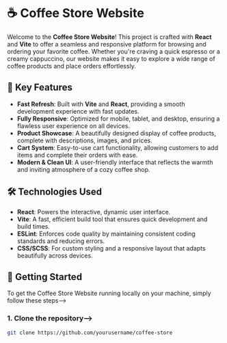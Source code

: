 # ☕ Coffee Store Website

Welcome to the **Coffee Store Website**! This project is crafted with **React** and **Vite** to offer a seamless and responsive platform for browsing and ordering your favorite coffee. Whether you're craving a quick espresso or a creamy cappuccino, our website makes it easy to explore a wide range of coffee products and place orders effortlessly.

## 🚀 Key Features

- **Fast Refresh**: Built with **Vite** and **React**, providing a smooth development experience with fast updates.
- **Fully Responsive**: Optimized for mobile, tablet, and desktop, ensuring a flawless user experience on all devices.
- **Product Showcase**: A beautifully designed display of coffee products, complete with descriptions, images, and prices.
- **Cart System**: Easy-to-use cart functionality, allowing customers to add items and complete their orders with ease.
- **Modern & Clean UI**: A user-friendly interface that reflects the warmth and inviting atmosphere of a cozy coffee shop.

## 🛠️ Technologies Used

- **React**: Powers the interactive, dynamic user interface.
- **Vite**: A fast, efficient build tool that ensures quick development and build times.
- **ESLint**: Enforces code quality by maintaining consistent coding standards and reducing errors.
- **CSS/SCSS**: For custom styling and a responsive layout that adapts beautifully across devices.

## 🚀 Getting Started

To get the Coffee Store Website running locally on your machine, simply follow these steps-->

### 1. Clone the repository-->

```bash
git clone https://github.com/yourusername/coffee-store
